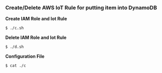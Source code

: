 ### Create/Delete AWS IoT Rule for putting item into DynamoDB

**Create IAM Role and Iot Rule**
```
$ ./c.sh
```
**Delete IAM Role and Iot Rule**
```
$ ./d.sh
```
**Configuration File**
```
$ cat ./c
```

